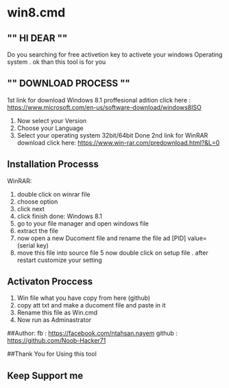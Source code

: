 # win8.cmd
## "" HI DEAR ""
Do you searching for free activetion key to activete your windows Operating system .
ok than this tool is for you
##  "" DOWNLOAD PROCESS ""
1st link for download Windows 8.1 proffesional adition 
click here : https://www.microsoft.com/en-us/software-download/windows8ISO
1. Now select your Version 
2. Choose your Language 
3. Select your operating system 32bit/64bit
Done 
2nd link for WinRAR download 
click here: https://www.win-rar.com/predownload.html?&L=0

## Installation Processs
WinRAR:
1. double click on winrar file 
2. choose option 
3. click next 
4. click finish 
done:
Windows 8.1
1. go to your file manager and open windows file 
2. extract the file 
3. now open a new Ducoment file and rename the file ad [PID] value=(serial key)
4. move this file into source file 
5 now double click on setup file .
after restart customize your setting 
## Activaton Proccess 
1. Win file what you have copy from here (github)
2. copy att txt and make a ducoment file and paste in it 
3. Rename this file as Win.cmd
4. Now run as Adminastrator 

##Author:
fb : https://facebook.com/ntahsan.nayem
github : https://github.com/Noob-Hacker71

##Thank You for Using this tool
## Keep Support me 
